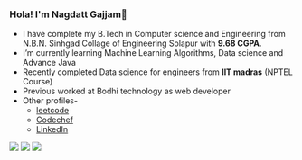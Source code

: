 ### Hola! I'm Nagdatt Gajjam👋
-  I have complete my B.Tech in Computer science and Engineering from N.B.N. Sinhgad Collage of Engineering Solapur with **9.68 CGPA**.
- I’m currently learning Machine Learning Algorithms, Data science and Advance Java
- Recently completed Data science for engineers from **IIT madras** (NPTEL Course)
- Previous worked at Bodhi technology as web developer
- Other profiles-
	 -  [leetcode](https://leetcode.com/Nagdatt/)
	 - [Codechef](https://www.codechef.com/users/nagdattgajjam)
	 - [LinkedIn](https://www.linkedin.com/in/nagdatt-g-a97b461b5/)
<img src="https://github-readme-stats.vercel.app/api/top-langs/?username=nagdatt&layout=compact"/>
<img src="https://github-readme-stats.vercel.app/api/wakatime?username=nagdatt&layout=compact"/>
<img src="https://github-readme-stats.vercel.app/api?username=nagdatt&show_icons=true&theme=radical&card_width=1200"/>

<!--
**nagdatt/nagdatt** is a ✨ _special_ ✨ repository because its `README.md` (this file) appears on your GitHub profile.

Here are some ideas to get you started:

- 🔭 I’m currently working at StrawHats technologies (https://strawhats.in/) as a Web developer as well as Androi developer...
- 🌱 I’m currently learning Blockchain Technolgy and Machine learning from IIT madras (NPTEL Course)
- 👯 I’m looking to collaborate on ...
- 🤔 I’m looking for help with ...
- 💬 Ask me about ...
- 📫 How to reach me: ...
- 😄 Pronouns: ...
- ⚡ Fun fact: ...
-->
